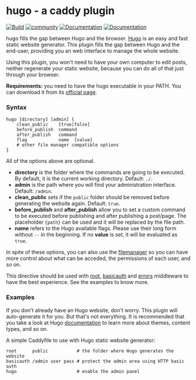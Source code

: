 # hugo - a caddy plugin

[![Build](https://img.shields.io/travis/hacdias/caddy-hugo.svg?style=flat-square)](https://travis-ci.org/hacdias/caddy-hugo)
[![community](https://img.shields.io/badge/community-forum-ff69b4.svg?style=flat-square)](https://forum.caddyserver.com)
[![Documentation](https://img.shields.io/badge/caddy-doc-F06292.svg?style=flat-square)](https://caddyserver.com/docs/hugo)
[![Documentation](https://img.shields.io/badge/godoc-reference-blue.svg?style=flat-square)](http://godoc.org/github.com/hacdias/caddy-hugo)


hugo fills the gap between Hugo and the browser. [Hugo](http://gohugo.io/) is an easy and fast static website generator. This plugin fills the gap between Hugo and the end-user, providing you an web interface to manage the whole website.

Using this plugin, you won't need to have your own computer to edit posts, neither regenerate your static website, because you can do all of that just through your browser.

**Requirements:** you need to have the hugo executable in your PATH. You can download it from its [official page](http://gohugo.io).

### Syntax

```
hugo [directory] [admin] {
    clean_public    [true|false]
    before_publish  command
    after_publish   command
    flag            name  [value]
    # other file manager compatible options
}
```

All of the options above are optional.

* **directory** is the folder where the commands are going to be executed. By default, it is the current working directory. Default: `./`.
* **admin** is the path where you will find your administration interface. Default: `/admin`.
* **clean_public** sets if the `public` folder should be removed before generating the website again. Default: `true`.
* **before_publish** and **after_publish** allow you to set a custom command to be executed before publishing and after publishing a post/page. The placeholder `{path}` can be used and it will be replaced by the file path.
* **name** refers to the Hugo available flags. Please use their long form without `--` in the beginning. If no **value** is set, it will be evaluated as `true`.

In spite of these options, you can also use the [filemanager](/docs/filemanager) so you can have more control about what can be acceded, the permissions of each user, and so on.

This directive should be used with [root](/docs/root), [basicauth](/docs/basicauth) and [errors](/docs/errors) middleware to have the best experience. See the examples to know more.

### Examples

If you don't already have an Hugo website, don't worry. This plugin will auto-generate it for you. But that's not everything. It is recommended that you take a look at Hugo [documentation](http://gohugo.io/themes/overview/) to learn more about themes, content types, and so on.

A simple Caddyfile to use with Hugo static website generator:

```
root      public           # the folder where Hugo generates the website
basicauth /admin user pass # protect the admin area using HTTP basic auth
hugo                       # enable the admin panel
```
